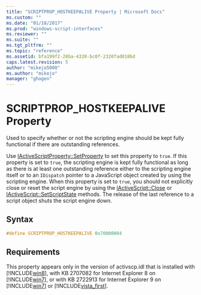 ```yaml
---
title: "SCRIPTPROP_HOSTKEEPALIVE Property | Microsoft Docs"
ms.custom: ""
ms.date: "01/18/2017"
ms.prod: "windows-script-interfaces"
ms.reviewer: ""
ms.suite: ""
ms.tgt_pltfrm: ""
ms.topic: "reference"
ms.assetid: bfa199f2-28ba-4320-bc0f-2320fad018bd
caps.latest.revision: 5
author: "mikejo5000"
ms.author: "mikejo"
manager: "ghogen"
---
```

# SCRIPTPROP_HOSTKEEPALIVE Property
Used to specify whether or not the scripting engine should be kept fully functional if there are outstanding references.  
  
 Use [IActiveScriptProperty::SetProperty](../../winscript/reference/iactivescriptproperty-setproperty.md) to set this property to `true`. If this property is set to `true`, the scripting engine is kept fully functional as long as there is at least one outstanding reference either to the scripting engine itself or to an `IDispatch` pointer to a JavaScript object created by using the scripting engine. When this property is set to `true`, you should not explicitly close or reset the script engine by using the [IActiveScript::Close](../../winscript/reference/iactivescript-close.md) or [IActiveScript::SetScriptState](../../winscript/reference/iactivescript-setscriptstate.md) methods. The release of the last reference to a script object shuts the script engine down.  
  
## Syntax  
  
```cpp
#define SCRIPTPROP_HOSTKEEPALIVE 0x70000004  
```  
  
## Requirements  
 This property appears only in the version of activscp.idl that is installed with [!INCLUDE[win8](../../javascript/includes/win8-md.md)], with KB 2707082 for Internet Explorer 8 on [!INCLUDE[win7](../../winscript/reference/includes/win7-md.md)], or with KB 2722913 for Internet Explorer 9 on [!INCLUDE[win7](../../winscript/reference/includes/win7-md.md)] or [!INCLUDE[vista_first](../../winscript/reference/includes/vista-first-md.md)].